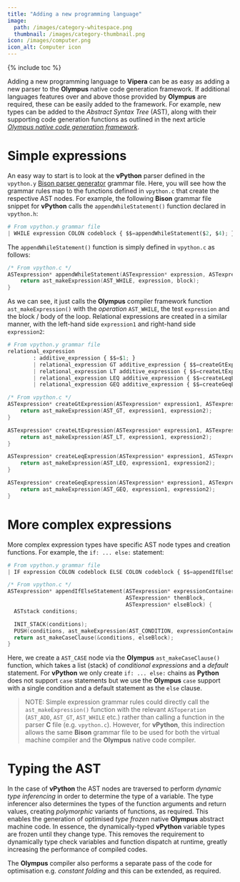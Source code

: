 ```yaml
---
title: "Adding a new programming language"
image: 
  path: /images/category-whitespace.png
  thumbnail: /images/category-thumbnail.png
icon: /images/computer.png
icon_alt: Computer icon  
---
```

{% include toc %}

Adding a new programming language to **Vipera** can be as easy as adding a new parser to the **Olympus** native code generation framework. If additional languages features over and above those provided by **Olympus** are required, these can be easily added to the framework. For example, new types can be added to the _Abstract Syntax Tree_ (AST), along with their supporting code generation functions as outlined in the next article [_Olympus native code generation framework_](/devzone/olympus/). 

# Simple expressions
An easy way to start is to look at the **vPython** parser defined in the `vpython.y` [Bison parser generator](https://www.gnu.org/software/bison/) grammar file. Here, you will see how the grammar rules map to the functions defined in `vpython.c` that create the respective AST nodes. For example, the following **Bison** grammar file snippet for **vPython** calls the `appendWhileStatement()` function declared in `vpython.h`:

```python
# From vpython.y grammar file
| WHILE expression COLON codeblock { $$=appendWhileStatement($2, $4); } 
```
The `appendWhileStatement()` function is simply defined in `vpython.c` as follows:

```c
/* From vpython.c */
ASTexpression* appendWhileStatement(ASTexpression* expression, ASTexpression* block) {
	return ast_makeExpression(AST_WHILE, expression, block);
}
```
As we can see, it just calls the **Olympus** compiler framework function `ast_makeExpression()` with the _operation_ `AST_WHILE`, the test `expression` and the block / body of the loop. Relational expressions are created in a similar manner, with the left-hand side `expression1` and right-hand side `expression2`:

```python
# From vpython.y grammar file
relational_expression
        : additive_expression { $$=$1; }
        | relational_expression GT additive_expression { $$=createGtExpression($1, $3); }
        | relational_expression LT additive_expression { $$=createLtExpression($1, $3); }
        | relational_expression LEQ additive_expression { $$=createLeqExpression($1, $3); }
        | relational_expression GEQ additive_expression { $$=createGeqExpression($1, $3); }
```

```c
/* From vpython.c */
ASTexpression* createGtExpression(ASTexpression* expression1, ASTexpression* expression2) {
	return ast_makeExpression(AST_GT, expression1, expression2);
}

ASTexpression* createLtExpression(ASTexpression* expression1, ASTexpression* expression2) {
	return ast_makeExpression(AST_LT, expression1, expression2);
}

ASTexpression* createLeqExpression(ASTexpression* expression1, ASTexpression* expression2) {
	return ast_makeExpression(AST_LEQ, expression1, expression2);
}

ASTexpression* createGeqExpression(ASTexpression* expression1, ASTexpression* expression2) {
	return ast_makeExpression(AST_GEQ, expression1, expression2);
}
```

# More complex expressions
More complex expression types have specific AST node types and creation functions. For example, the `if: ... else:` statement:

```python
# From vpython.y grammar file
| IF expression COLON codeblock ELSE COLON codeblock { $$=appendIfElseStatement($2, $4, $7); }
```

```c
/* From vpython.c */
ASTexpression* appendIfElseStatement(ASTexpression* expressionContainer, 
                                     ASTexpression* thenBlock, 
                                     ASTexpression* elseBlock) {
  ASTstack conditions;

  INIT_STACK(conditions);
  PUSH(conditions, ast_makeExpression(AST_CONDITION, expressionContainer, thenBlock)); 
  return ast_makeCaseClause(&conditions, elseBlock);
}
```

Here, we create a `AST_CASE` node via the **Olympus** `ast_makeCaseClause()` function, which takes a list (stack) of _conditional expressions_ and a _default_ statement. For **vPython** we only create `if: ... else:` chains as **Python** does not support `case` statements but we use the **Olympus** `case` support with a single condition and a default statement as the `else` clause.
> NOTE: Simple expression grammar rules could directly call the `ast_makeExpression()` function with the relevant `ASToperation` (`AST_ADD`, `AST_GT`, `AST_WHILE` etc.) rather than calling a function in the parser **C** file (e.g. `vpython.c`). However, for **vPython**, this indirection allows the same **Bison** grammar file to be used for both the virtual machine compiler and the **Olympus** native code compiler.

# Typing the AST
In the case of **vPython** the AST nodes are traversed to perform _dynamic type inferencing_ in order to determine the type of a variable. The type inferencer also determines the types of the function arguments and return values, creating _polymorphic_ variants of functions, as required. This enables the generation of optimised _type frozen_ native **Olympus** abstract machine code. In essence, the dynamically-typed **vPython** variable types are frozen until they change type. This removes the requirement to dynamically type check variables and function dispatch at runtime, greatly increasing the performance of compiled codes. 

The **Olympus** compiler also performs a separate pass of the code for optimisation e.g. _constant folding_ and this can be extended, as required.
 

